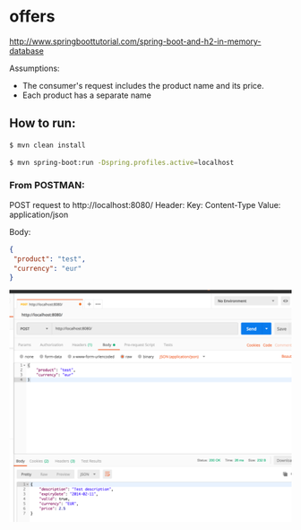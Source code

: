 # offers
http://www.springboottutorial.com/spring-boot-and-h2-in-memory-database

Assumptions:

- The consumer's request includes the product name and its price. 
- Each product has a separate name

## How to run: 

```sh 
$ mvn clean install
```

```sh
$ mvn spring-boot:run -Dspring.profiles.active=localhost
```


### From POSTMAN: 

   POST request to http://localhost:8080/
    Header:
     Key: Content-Type 
     Value: application/json
     
   Body: 

   ```json
{
	"product": "test",
	"currency": "eur"
}
   ```

![postman](./screenshot.png?raw=true "Postman")
